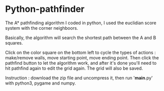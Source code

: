 # Python-pathfinder
The A* pathfinding algorithm I coded in python,
I used the euclidian score system with the corner neighboors.

Basically, the algorithm will search the shortest path between the A and B squares.

Click on the color square on the bottom left to cycle the types of actions :
make/remove walls, move starting point, move ending point.
Then click the pathfind button to let the algorithm work,
and after it's done you'll need to hit pathfind again to edit the grid again.
The grid will also be saved.

Instruction : download the zip file and uncompress it, then run '__main__.py' with python3, pygame and numpy.
